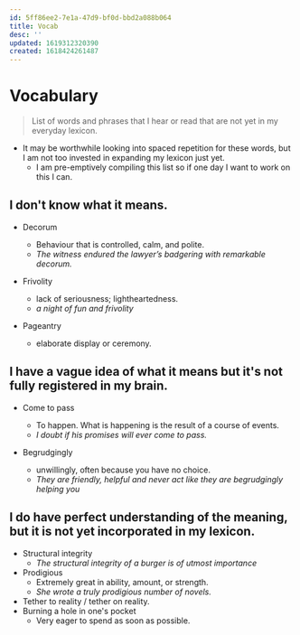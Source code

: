 ```yaml
---
id: 5ff86ee2-7e1a-47d9-bf0d-bbd2a088b064
title: Vocab
desc: ''
updated: 1619312320390
created: 1618424261487
---
```


# Vocabulary

> List of words and phrases that I hear or read that are not yet in my everyday lexicon.

- It may be worthwhile looking into spaced repetition for these words, but I am not too invested in expanding my lexicon just yet.
    - I am pre-emptively compiling this list so if one day I want to work on this I can.

## I don't know what it means.

- Decorum
    - Behaviour that is controlled, calm, and polite.
    - _The witness endured the lawyer’s badgering with remarkable decorum._

- Frivolity
    - lack of seriousness; lightheartedness.
    - _a night of fun and frivolity_

- Pageantry
    - elaborate display or ceremony.
    

## I have a vague idea of what it means but it's not fully registered in my brain.

- Come to pass
    - To happen. What is happening is the result of a course of events.
    - _I doubt if his promises will ever come to pass._

- Begrudgingly 
    - unwillingly, often because you have no choice.
    - _They are friendly, helpful and never act like they are begrudgingly helping you_

## I do have perfect understanding of the meaning, but it is not yet incorporated in my lexicon.

- Structural integrity
    - _The structural integrity of a burger is of utmost importance_
- Prodigious
    - Extremely great in ability, amount, or strength.
    - _She wrote a truly prodigious number of novels._
- Tether to reality / tether on reality.
- Burning a hole in one's pocket
    - Very eager to spend as soon as possible.